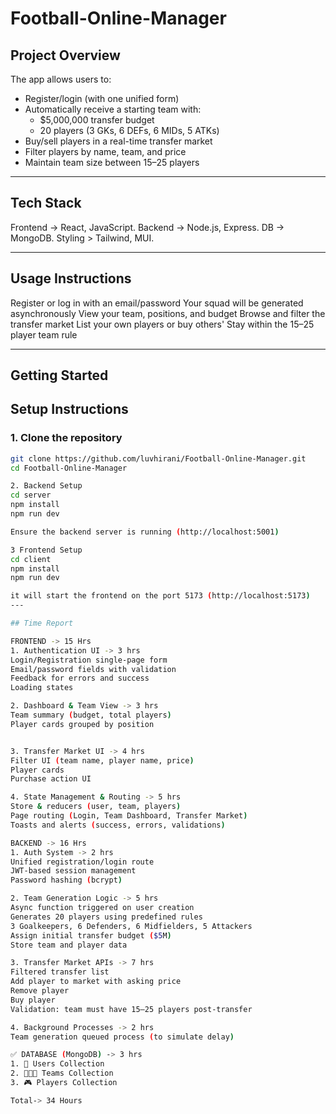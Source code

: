 # Football-Online-Manager

## Project Overview

The app allows users to:
- Register/login (with one unified form)
- Automatically receive a starting team with:
  - $5,000,000 transfer budget
  - 20 players (3 GKs, 6 DEFs, 6 MIDs, 5 ATKs)
- Buy/sell players in a real-time transfer market
- Filter players by name, team, and price
- Maintain team size between 15–25 players

---

## Tech Stack

Frontend -> React, JavaScript.
Backend -> Node.js, Express. 
DB -> MongoDB.
Styling > Tailwind, MUI. 

---

## Usage Instructions
Register or log in with an email/password
Your squad will be generated asynchronously
View your team, positions, and budget
Browse and filter the transfer market
List your own players or buy others'
Stay within the 15–25 player team rule

---

## Getting Started

##  Setup Instructions

### 1. Clone the repository
```bash
git clone https://github.com/luvhirani/Football-Online-Manager.git
cd Football-Online-Manager

2. Backend Setup
cd server
npm install
npm run dev

Ensure the backend server is running (http://localhost:5001)

3 Frontend Setup
cd client
npm install
npm run dev

it will start the frontend on the port 5173 (http://localhost:5173)
---

## Time Report

FRONTEND -> 15 Hrs
1. Authentication UI -> 3 hrs
Login/Registration single-page form
Email/password fields with validation
Feedback for errors and success
Loading states 

2. Dashboard & Team View -> 3 hrs
Team summary (budget, total players)
Player cards grouped by position


3. Transfer Market UI -> 4 hrs
Filter UI (team name, player name, price)
Player cards 
Purchase action UI 

4. State Management & Routing -> 5 hrs
Store & reducers (user, team, players)
Page routing (Login, Team Dashboard, Transfer Market)
Toasts and alerts (success, errors, validations)

BACKEND -> 16 Hrs
1. Auth System -> 2 hrs
Unified registration/login route
JWT-based session management
Password hashing (bcrypt)

2. Team Generation Logic -> 5 hrs
Async function triggered on user creation
Generates 20 players using predefined rules
3 Goalkeepers, 6 Defenders, 6 Midfielders, 5 Attackers
Assign initial transfer budget ($5M)
Store team and player data

3. Transfer Market APIs -> 7 hrs
Filtered transfer list
Add player to market with asking price
Remove player
Buy player 
Validation: team must have 15–25 players post-transfer

4. Background Processes -> 2 hrs
Team generation queued process (to simulate delay)

✅ DATABASE (MongoDB) -> 3 hrs
1. 👥 Users Collection
2. 🧑‍🤝‍🧑 Teams Collection
3. 🎮 Players Collection

Total->	34 Hours
